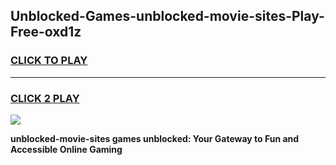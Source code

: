 
## Unblocked-Games-unblocked-movie-sites-Play-Free-oxd1z
<h3>
<a href="https://premium76.site?title=unblocked-movie-sites&ref=24M">CLICK TO PLAY</a></h3>
<hr>

<h3>
<a href="https://premium76.site?title=unblocked-movie-sites&ref=24M">CLICK 2 PLAY</a>
  
</h3>

<a href="https://premium76.site?title=unblocked-movie-sites&ref=24M"><img src="https://clearcache.store/games.png"></a>


**unblocked-movie-sites games unblocked: Your Gateway to Fun and Accessible Online Gaming**
